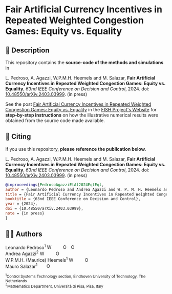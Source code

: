 # Fair Artificial Currency Incentives in Repeated Weighted Congestion Games: Equity vs. Equality

## 🚀 Description

This repository contains the **source-code of the methods and simulations** in

L. Pedroso, A. Agazzi, W.P.M.H. Heemels and M. Salazar, **Fair Artificial Currency Incentives in Repeated Weighted Congestion Games: Equity vs. Equality**, *63nd IEEE Conference on Decision and Control*, 2024. doi: [10.48550/arXiv.2403.03999](https://doi.org/10.48550/arXiv.2403.03999). (in press)

See the post [Fair Artificial Currency Incentives in Repeated Weighted Congestion Games: Equity vs. Equality](https://fish-tue.github.io/AC-weighted-eqt-eql/) in the [FISH Project's Website](https://fish-tue.github.io) for **step-by-step instructions** on how the illustrative numerical results were obtained from the source code made available.

## 📰 Citing

If you use this repository, **please reference the publication below**.

L. Pedroso, A. Agazzi, W.P.M.H. Heemels and M. Salazar, **Fair Artificial Currency Incentives in Repeated Weighted Congestion Games: Equity vs. Equality**, *63nd IEEE Conference on Decision and Control*, 2024. doi: [10.48550/arXiv.2403.03999](https://doi.org/10.48550/arXiv.2403.03999). (in press)

```bib
@inproceedings{PedrosoAgazziEtAl2024EqtEql,
author = {Leonardo Pedroso and Andrea Agazzi and W. P. M. H. Heemels and Mauro Salazar},
title = {Fair Artificial Currency Incentives in Repeated Weighted Congestion Games: Equity vs. Equality},
booktitle = {63nd IEEE Conference on Decision and Control},
year = {2024},
doi = {10.48550/arXiv.2403.03999},
note = {in press}
}
```

## ✍🏼 Authors 
Leonardo Pedroso<sup>1</sup> <a href="https://leonardopedroso.github.io"><img src="https://fish-tue.github.io/assets/img/emoji/link_1f517.png" style="width:1em;margin-right:.5em;" alt="Website"></a> <a href="https://scholar.google.com/citations?user=W7_Gq-0AAAAJ"><img src="https://cdn.icon-icons.com/icons2/2108/PNG/512/google_scholar_icon_130918.png" style="width:1em;margin-right:.5em;"></a> <a href="https://orcid.org/0000-0002-1508-496X"><img src="https://orcid.org/sites/default/files/images/orcid_16x16.png" style="width:1em;margin-right:.5em;" alt="ORCID iD icon"></a> <a href="https://github.com/leonardopedroso"><img src="https://github.githubassets.com/images/modules/logos_page/GitHub-Mark.png" style="width:1em;margin-right:.5em;" alt="ORCID iD icon"></a><br>
Andrea Agazzi<sup>2</sup> <a href="https://people.dm.unipi.it/agazzi/"><img src="https://fish-tue.github.io/assets/img/emoji/link_1f517.png" style="width:1em;margin-right:.5em;" alt="Website"></a> <a href="https://scholar.google.com/citations?user=-r0-fc8AAAAJ"><img src="https://cdn.icon-icons.com/icons2/2108/PNG/512/google_scholar_icon_130918.png" style="width:1em;margin-right:.5em;"></a> <a href="https://orcid.org/0000-0001-7498-6034"><img src="https://orcid.org/sites/default/files/images/orcid_16x16.png" style="width:1em;margin-right:.5em;" alt="ORCID iD icon"></a><br>
W.P.M.H. (Maurice) Heemels<sup>1</sup> <a href="https://heemels.tue.nl"><img src="https://fish-tue.github.io/assets/img/emoji/link_1f517.png" style="width:1em;margin-right:.5em;" alt="Website"></a> <a href="https://scholar.google.com/citations?user=M_hGdkoAAAAJ&hl=en"><img src="https://cdn.icon-icons.com/icons2/2108/PNG/512/google_scholar_icon_130918.png" style="width:1em;margin-right:.5em;"></a> <a href="https://orcid.org/0000-0003-3440-8007"><img src="https://orcid.org/sites/default/files/images/orcid_16x16.png" style="width:1em;margin-right:.5em;" alt="ORCID iD icon"></a><br>
Mauro Salazar<sup>1</sup> <a href="https://scholar.google.com/citations?user=0Z9zTYwAAAAJ&hl=en"><img src="https://cdn.icon-icons.com/icons2/2108/PNG/512/google_scholar_icon_130918.png" style="width:1em;margin-right:.5em;"></a> <a href="https://orcid.org/0000-0003-4433-5796"><img src="https://orcid.org/sites/default/files/images/orcid_16x16.png" style="width:1em;margin-right:.5em;" alt="ORCID iD icon"></a>

<sub><sup>1</sup>Control Systems Technology section, Eindhoven University of Technology, The Netherlands<br></sub>
<sub><sup>2</sup>Mathematics Department, Università di Pisa, Pisa, Italy<br></sub>
